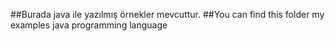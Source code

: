 ##Burada java ile yazılmış örnekler mevcuttur.
##You can find this folder my examples java programming language
